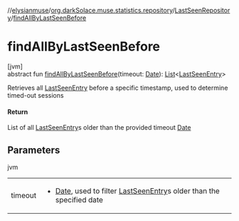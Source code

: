//[elysianmuse](../../../index.md)/[org.darkSolace.muse.statistics.repository](../index.md)/[LastSeenRepository](index.md)/[findAllByLastSeenBefore](find-all-by-last-seen-before.md)

# findAllByLastSeenBefore

[jvm]\
abstract fun [findAllByLastSeenBefore](find-all-by-last-seen-before.md)(timeout: [Date](https://docs.oracle.com/javase/8/docs/api/java/util/Date.html)): [List](https://kotlinlang.org/api/latest/jvm/stdlib/kotlin.collections/-list/index.html)&lt;[LastSeenEntry](../../org.darkSolace.muse.statistics.model/-last-seen-entry/index.md)&gt;

Retrieves all [LastSeenEntry](../../org.darkSolace.muse.statistics.model/-last-seen-entry/index.md) before a specific timestamp, used to determine timed-out sessions

#### Return

List of all [LastSeenEntry](../../org.darkSolace.muse.statistics.model/-last-seen-entry/index.md)s older than the provided timeout [Date](https://docs.oracle.com/javase/8/docs/api/java/util/Date.html)

## Parameters

jvm

| | |
|---|---|
| timeout | <ul><li>[Date](https://docs.oracle.com/javase/8/docs/api/java/util/Date.html), used to filter [LastSeenEntry](../../org.darkSolace.muse.statistics.model/-last-seen-entry/index.md)s older than the specified date</li></ul> |
